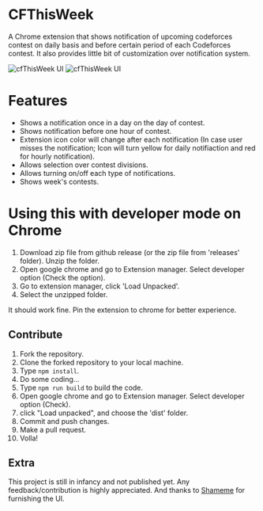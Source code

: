 # CFThisWeek
A Chrome extension that shows notification of upcoming codeforces contest on daily basis and before certain period of each Codeforces contest. It also provides little bit of customization over notification system.

![cfThisWeek UI](https://i.imgur.com/CctiLVD.png)
![cfThisWeek UI](https://i.imgur.com/p0HTiDn.png)

# Features
* Shows a notification once in a day on the day of contest.
* Shows notification before one hour of contest.
* Extension icon color will change after each notification (In case user misses the notification; Icon will turn yellow for daily notifiaction and red for hourly notification).
* Allows selection over contest divisions.
* Allows turning on/off each type of notifications.
* Shows week's contests.


# Using this with developer mode on Chrome
1. Download zip file from github release (or the zip file from 'releases' folder). Unzip the folder.
2. Open google chrome and go to Extension manager. Select developer option (Check the option).
3. Go to extension manager, click 'Load Unpacked'.
4. Select the unzipped folder.

It should work fine. Pin the extension to chrome for better experience. 


## Contribute
1. Fork the repository.
2. Clone the forked repository to your local machine.
3. Type `npm install`.
4. Do some coding...
5. Type `npm run build` to build the code.
6. Open google chrome and go to Extension manager. Select developer option (Check).
7. click "Load unpacked", and choose the 'dist' folder.
8. Commit and push changes.
9. Make a pull request.
10. Volla!

## Extra
This project is still in infancy and not published yet. Any feedback/contribution is highly appreciated. And thanks to [Shameme](https://github.com/shamemezahid) for furnishing the UI.
